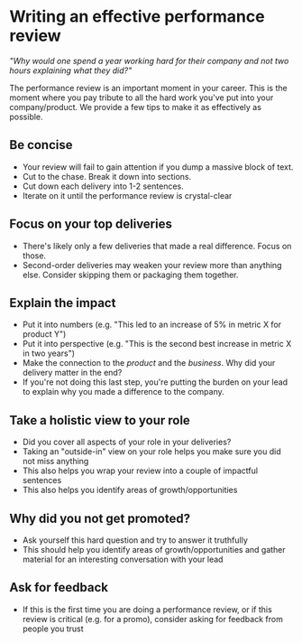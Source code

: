 # Writing an effective performance review

*"Why would one spend a year working hard for their company and not two hours explaining what they did?"*

The performance review is an important moment in your career.  This is the moment where you pay tribute to all the hard work you've put into your company/product. We provide a few tips to make it as effectively as possible.

## Be concise

- Your review will fail to gain attention if you dump a massive block of text. 
- Cut to the chase. Break it down into sections.
- Cut down each delivery into 1-2 sentences.
- Iterate on it until the performance review is crystal-clear

## Focus on your top deliveries

- There's likely only a few deliveries that made a real difference. Focus on those.
- Second-order deliveries may weaken your review more than anything else. Consider skipping them or packaging them together.

## Explain the impact

- Put it into numbers (e.g. "This led to an increase of 5% in metric X for product Y")
- Put it into perspective (e.g. "This is the second best increase in metric X in two years")
- Make the connection to the *product* and the *business*. Why did your delivery matter in the end?
- If you're not doing this last step, you're putting the burden on your lead to explain why you made a difference to the company.

## Take a holistic view to your role

- Did you cover all aspects of your role in your deliveries?
- Taking an "outside-in" view on your role helps you make sure you did not miss anything
- This also helps you wrap your review into a couple of impactful sentences
- This also helps you identify areas of growth/opportunities

## Why did you not get promoted?

- Ask yourself this hard question and try to answer it truthfully
- This should help you identify areas of growth/opportunities and gather material for an interesting conversation with your lead

## Ask for feedback

- If this is the first time you are doing a performance review, or if this review is critical (e.g. for a promo), consider asking for feedback from people you trust




